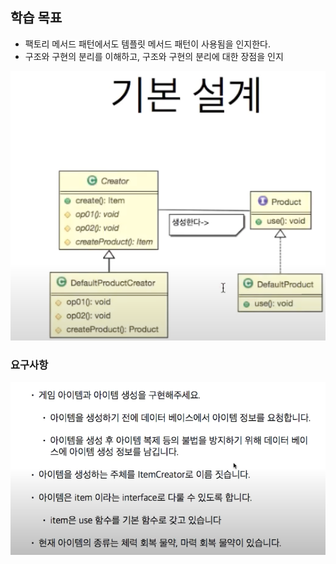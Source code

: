 
## 학습 목표
- 팩토리 메서드 패턴에서도 템플릿 메서드 패턴이 사용됨을 인지한다.
- 구조와 구현의 분리를 이해하고, 구조와 구현의 분리에 대한 장점을 인지

![img.png](img.png)

### 요구사항
![img_1.png](img_1.png)